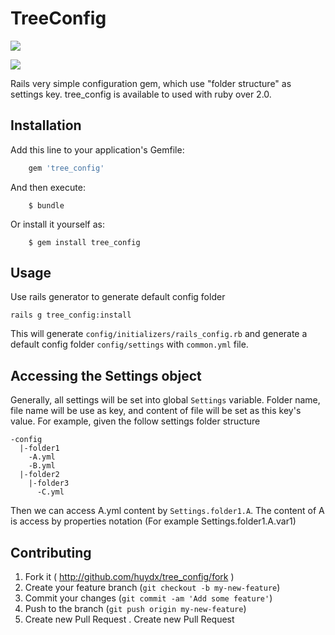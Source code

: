# TreeConfig
![](https://badge.fury.io/rb/tree_config.svg)

![](https://travis-ci.org/huydx/tree_config.svg)

Rails very simple configuration gem, which use "folder structure" as settings key.
tree_config is available to used with ruby over 2.0. 

## Installation

Add this line to your application's Gemfile:

```ruby
    gem 'tree_config'
```

And then execute:

```
    $ bundle
```

Or install it yourself as:

```
    $ gem install tree_config
```

## Usage
Use rails generator to generate default config folder
```
rails g tree_config:install 
```

This will generate `config/initializers/rails_config.rb` and generate a default config folder `config/settings` with `common.yml` file.

## Accessing the Settings object
Generally, all settings will be set into global `Settings` variable.
Folder name, file name will be use as key, and content of file will be set as this key's value. For example, given the follow settings folder structure

```
-config
  |-folder1
    -A.yml
    -B.yml
  |-folder2
    |-folder3
      -C.yml
```

Then we can access A.yml content by `Settings.folder1.A`.
The content of A is access by properties notation (For example Settings.folder1.A.var1)

## Contributing

1. Fork it ( http://github.com/huydx/tree_config/fork )
2. Create your feature branch (`git checkout -b my-new-feature`)
3. Commit your changes (`git commit -am 'Add some feature'`)
4. Push to the branch (`git push origin my-new-feature`)
5. Create new Pull Request
. Create new Pull Request
